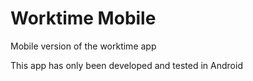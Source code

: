 # Worktime Mobile
Mobile version of the worktime app

This app has only been developed and tested in Android
